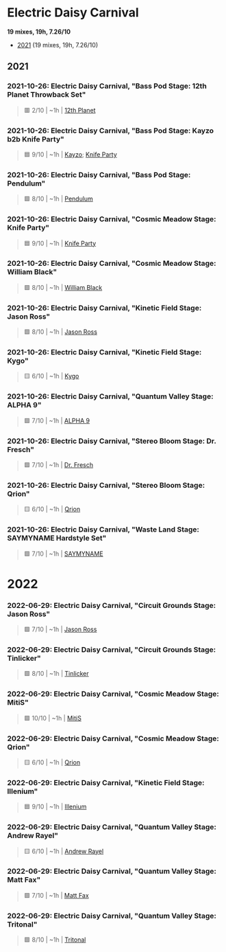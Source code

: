 # Electric Daisy Carnival

<!-- toc:start -->

**19 mixes, 19h, 7.26/10**

- [2021](#2021) (19 mixes, 19h, 7.26/10)
<!-- toc:end -->

## 2021

### 2021-10-26: Electric Daisy Carnival, "Bass Pod Stage: 12th Planet Throwback Set"

> 🟥 2/10 | ~1h | [12th Planet](https://rateyourmusic.com/artist/12th-planet)

### 2021-10-26: Electric Daisy Carnival, "Bass Pod Stage: Kayzo b2b Knife Party"

> 🟦 9/10 | ~1h | [Kayzo](https://rateyourmusic.com/artist/kayzo); [Knife Party](https://rateyourmusic.com/artist/knife-party)

### 2021-10-26: Electric Daisy Carnival, "Bass Pod Stage: Pendulum"

> 🟩 8/10 | ~1h | [Pendulum](https://rateyourmusic.com/artist/pendulum)

### 2021-10-26: Electric Daisy Carnival, "Cosmic Meadow Stage: Knife Party"

> 🟦 9/10 | ~1h | [Knife Party](https://rateyourmusic.com/artist/knife-party)

### 2021-10-26: Electric Daisy Carnival, "Cosmic Meadow Stage: William Black"

> 🟩 8/10 | ~1h | [William Black](https://rateyourmusic.com/artist/william-black)

### 2021-10-26: Electric Daisy Carnival, "Kinetic Field Stage: Jason Ross"

> 🟩 8/10 | ~1h | [Jason Ross](https://rateyourmusic.com/artist/jason-ross)

### 2021-10-26: Electric Daisy Carnival, "Kinetic Field Stage: Kygo"

> 🟨 6/10 | ~1h | [Kygo](https://rateyourmusic.com/artist/kygo)

### 2021-10-26: Electric Daisy Carnival, "Quantum Valley Stage: ALPHA 9"

> 🟩 7/10 | ~1h | [ALPHA 9](https://rateyourmusic.com/artist/alpha-9)

### 2021-10-26: Electric Daisy Carnival, "Stereo Bloom Stage: Dr. Fresch"

> 🟩 7/10 | ~1h | [Dr. Fresch](https://rateyourmusic.com/artist/dr-fresch)

### 2021-10-26: Electric Daisy Carnival, "Stereo Bloom Stage: Qrion"

> 🟨 6/10 | ~1h | [Qrion](https://rateyourmusic.com/artist/qrion)

### 2021-10-26: Electric Daisy Carnival, "Waste Land Stage: SAYMYNAME Hardstyle Set"

> 🟩 7/10 | ~1h | [SAYMYNAME](https://rateyourmusic.com/artist/saymyname)

# 2022

### 2022-06-29: Electric Daisy Carnival, "Circuit Grounds Stage: Jason Ross"

> 🟩 7/10 | ~1h | [Jason Ross](https://rateyourmusic.com/artist/jason-ross)

### 2022-06-29: Electric Daisy Carnival, "Circuit Grounds Stage: Tinlicker"

> 🟩 8/10 | ~1h | [Tinlicker](https://rateyourmusic.com/artist/tinlicker)

### 2022-06-29: Electric Daisy Carnival, "Cosmic Meadow Stage: MitiS"

> 🟪 10/10 | ~1h | [MitiS](https://rateyourmusic.com/artist/mitis)

### 2022-06-29: Electric Daisy Carnival, "Cosmic Meadow Stage: Qrion"

> 🟨 6/10 | ~1h | [Qrion](https://rateyourmusic.com/artist/qrion)

### 2022-06-29: Electric Daisy Carnival, "Kinetic Field Stage: Illenium"

> 🟦 9/10 | ~1h | [Illenium](https://rateyourmusic.com/artist/illenium)

### 2022-06-29: Electric Daisy Carnival, "Quantum Valley Stage: Andrew Rayel"

> 🟨 6/10 | ~1h | [Andrew Rayel](https://rateyourmusic.com/artist/andrew_rayel)

### 2022-06-29: Electric Daisy Carnival, "Quantum Valley Stage: Matt Fax"

> 🟩 7/10 | ~1h | [Matt Fax](https://rateyourmusic.com/artist/matt_fax)

### 2022-06-29: Electric Daisy Carnival, "Quantum Valley Stage: Tritonal"

> 🟩 8/10 | ~1h | [Tritonal](https://rateyourmusic.com/artist/tritonal)
